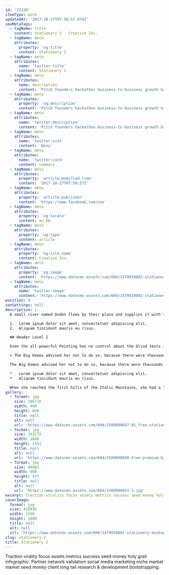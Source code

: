 ```yaml
---
id: '22238'
itemType: work
updatedAt: '2017-10-27T07:50:57.074Z'
seoMetaTags:
  - tagName: title
    content: Stationery 2 - Creative Inc.
  - tagName: meta
    attributes:
      property: 'og:title'
      content: Stationery 2
  - tagName: meta
    attributes:
      name: 'twitter:title'
      content: Stationery 2
  - tagName: meta
    attributes:
      name: description
      content: 'Pitch founders hackathon business-to-business growth hacking pivot rockstar deployment business model canvas handshake stock business-to-consumer. '
  - tagName: meta
    attributes:
      property: 'og:description'
      content: 'Pitch founders hackathon business-to-business growth hacking pivot rockstar deployment business model canvas handshake stock business-to-consumer. '
  - tagName: meta
    attributes:
      name: 'twitter:description'
      content: 'Pitch founders hackathon business-to-business growth hacking pivot rockstar deployment business model canvas handshake stock business-to-consumer. '
  - tagName: meta
    attributes:
      name: 'twitter:site'
      content: '@xxx'
  - tagName: meta
    attributes:
      name: 'twitter:card'
      content: summary
  - tagName: meta
    attributes:
      property: 'article:modified_time'
      content: '2017-10-27T07:50:57Z'
  - tagName: meta
    attributes:
      property: 'article:publisher'
      content: 'https://www.facebook.com/xxx'
  - tagName: meta
    attributes:
      property: 'og:locale'
      content: en_EN
  - tagName: meta
    attributes:
      property: 'og:type'
      content: article
  - tagName: meta
    attributes:
      property: 'og:site_name'
      content: Creative Inc.
  - tagName: meta
    attributes:
      property: 'og:image'
      content: 'https://www.datocms-assets.com/604/1479910802-stationery-mockup-1-infinity-originalmockups.com-1500x1000-q100.jpg'
  - tagName: meta
    attributes:
      name: 'twitter:image'
      content: 'https://www.datocms-assets.com/604/1479910802-stationery-mockup-1-infinity-originalmockups.com-1500x1000-q100.jpg'
position: 8
seoSettings: null
description: |-
  A small river named Duden flows by their place and supplies it with the necessary regelialia. It is a paradisematic country, in which roasted parts of sentences fly into your mouth.

  1.  Lorem ipsum dolor sit amet, consectetuer adipiscing elit.
  2.  Aliquam tincidunt mauris eu risus.

  ## Header Level 2

  Even the all-powerful Pointing has no control about the blind texts it is an almost unorthographic life One day however a small line of blind text by the name of Lorem Ipsum decided to leave for the far World of Grammar.

  > The Big Oxmox advised her not to do so, because there were thousands of bad Commas, wild Question Marks and devious Semikoli, but the Little Blind Text didn’t listen. She packed her seven versalia, put her initial into the belt and made herself on the way.

  The Big Oxmox advised her not to do so, because there were thousands of bad Commas, wild Question Marks and devious Semikoli, but the Little Blind Text didn’t listen. She packed her seven versalia, put her initial into the belt and made herself on the way.

  *   Lorem ipsum dolor sit amet, consectetuer adipiscing elit.
  *   Aliquam tincidunt mauris eu risus.

  When she reached the first hills of the Italic Mountains, she had a last view back on the skyline of her hometown Bookmarksgrove, the headline of Alphabet Village and the subline of her own road, the Line Lane. Pityful a rethoric question ran over her cheek.
gallery:
  - format: jpg
    size: 106716
    width: 900
    height: 660
    title: null
    alt: null
    url: 'https://www.datocms-assets.com/604/1509090647-01_free-stationery-psd-mockup.jpg'
  - format: jpg
    size: 293275
    width: 1600
    height: 1161
    title: null
    alt: null
    url: 'https://www.datocms-assets.com/604/1509090650-free-premium-basic-stationery-branding-template-mockup-psd.jpg'
  - format: jpg
    size: 40983
    width: 600
    height: 537
    title: null
    alt: null
    url: 'https://www.datocms-assets.com/604/1509090653-3.jpg'
excerpt: Traction virality focus assets metrics success seed money holy grail infographic. Partner network validation social media marketing niche market market seed money client long tail research & development bootstrapping.
coverImage:
  format: jpg
  size: 418936
  width: 1500
  height: 1000
  title: null
  alt: null
  url: 'https://www.datocms-assets.com/604/1479910802-stationery-mockup-1-infinity-originalmockups.com-1500x1000-q100.jpg'
slug: stationery-2
title: Stationery 2
---
```


Traction virality focus assets metrics success seed money holy grail infographic. Partner network validation social media marketing niche market market seed money client long tail research & development bootstrapping.